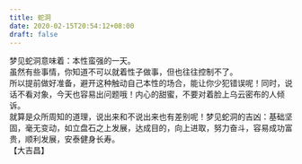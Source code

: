 ```yaml
---
title: 蛇洞
date: 2020-02-15T20:54:12+08:00
draft: false
---
```


梦见蛇洞意味着：本性蛮强的一天。<br>
虽然有些事情，你知道不可以就着性子做事，但也往往控制不了。<br>
所以提前做好准备，避开这种触动自己本性的场合，能让你少犯错误呢！同时，说话不看对象，今天也容易出问题哦！内心的甜蜜，不要对着脸上乌云密布的人倾诉。<br>
就算是众所周知的道理，说出来和不说出来也有差别呢！梦见蛇洞的吉凶：基础坚固，毫无变动，如立盘石之上发展，达成目的，向上进取，努力奋斗，容易成功富贵，顺利发展，安泰健身长寿。<br>
【大吉昌】